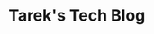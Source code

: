 # Tarek's Tech Blog

<!-- _**Ramblings from an occasionally hyper-focused scatter-brain on software tools and technology...**_ -->

<!-- [![Hits](https://hits.seeyoufarm.com/api/count/incr/badge.svg?url=https%3A%2F%2Ftallamjr.github.io%2Fblog%2F&count_bg=%233D3EC8&title_bg=%23555555&icon=grav.svg&icon_color=%23E7E7E7&title=Blog!&edge_flat=false)](https://hits.seeyoufarm.com) -->
